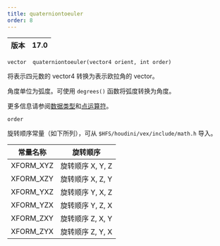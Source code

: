 ```yaml
---
title: quaterniontoeuler
order: 8
---
```

| 版本 | 17.0 |
| --- | --- |

`vector  quaterniontoeuler(vector4 orient, int order)`

将表示四元数的 vector4 转换为表示欧拉角的 vector。

角度单位为弧度。可使用 `degrees()` 函数将弧度转换为角度。

更多信息请参阅[数据类型](/zh-cn/houdini-vex/lang.html#data-types)和[点运算符](/zh-cn/houdini-vex/lang.html#dot-operator)。

`order`

旋转顺序常量（如下所列），可从 `$HFS/houdini/vex/include/math.h` 导入。

| 常量名称 | 旋转顺序 |
| --- | --- |
| XFORM_XYZ | 旋转顺序 X, Y, Z |
| XFORM_XZY | 旋转顺序 X, Z, Y |
| XFORM_YXZ | 旋转顺序 Y, X, Z |
| XFORM_YZX | 旋转顺序 Y, Z, X |
| XFORM_ZXY | 旋转顺序 Z, X, Y |
| XFORM_ZYX | 旋转顺序 Z, Y, X |
